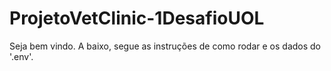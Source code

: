 # ProjetoVetClinic-1DesafioUOL

Seja bem vindo. A baixo, segue as instruções de como rodar e os dados do '.env'.
